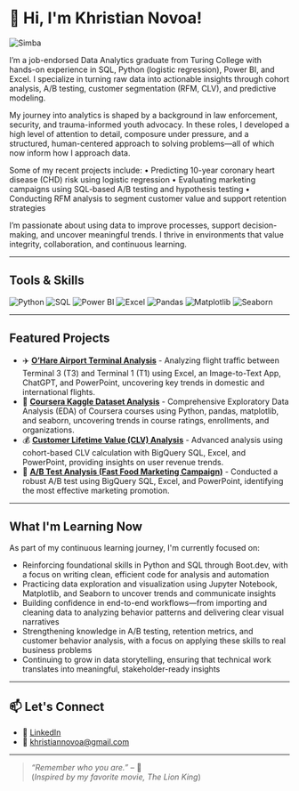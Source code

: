 # 👋 Hi, I'm Khristian Novoa!
![Simba](https://media3.giphy.com/media/v1.Y2lkPTc5MGI3NjExNHRpZTUyODVjaGlka280ejF5czhnbWk0em14cThzbng0bWJsdnN0ZiZlcD12MV9pbnRlcm5hbF9naWZfYnlfaWQmY3Q9Zw/Lp71UWmAAeJHi/giphy.gif)

I’m a job-endorsed Data Analytics graduate from Turing College with hands-on experience in SQL, Python (logistic regression), Power BI, and Excel. I specialize in turning raw data into actionable insights through cohort analysis, A/B testing, customer segmentation (RFM, CLV), and predictive modeling.

My journey into analytics is shaped by a background in law enforcement, security, and trauma-informed youth advocacy. In these roles, I developed a high level of attention to detail, composure under pressure, and a structured, human-centered approach to solving problems—all of which now inform how I approach data.

Some of my recent projects include:
	•	Predicting 10-year coronary heart disease (CHD) risk using logistic regression
	•	Evaluating marketing campaigns using SQL-based A/B testing and hypothesis testing
	•	Conducting RFM analysis to segment customer value and support retention strategies

I’m passionate about using data to improve processes, support decision-making, and uncover meaningful trends. I thrive in environments that value integrity, collaboration, and continuous learning.

---

## Tools & Skills

![Python](https://img.shields.io/badge/Python-3776AB?style=flat&logo=python&logoColor=white)
![SQL](https://img.shields.io/badge/SQL-4479A1?style=flat&logo=postgresql&logoColor=white)
![Power BI](https://img.shields.io/badge/PowerBI-F2C811?style=flat&logo=powerbi&logoColor=black)
![Excel](https://img.shields.io/badge/Excel-217346?style=flat&logo=microsoft-excel&logoColor=white)
![Pandas](https://img.shields.io/badge/Pandas-150458?style=flat&logo=pandas&logoColor=white)
![Matplotlib](https://img.shields.io/badge/Matplotlib-11557C?style=flat)
![Seaborn](https://img.shields.io/badge/Seaborn-7B68EE?style=flat)

---

## Featured Projects

- ✈️ [**O’Hare Airport Terminal Analysis**](https://github.com/Kuvoa/T3-vs-T1-Flight-Analysis) - Analyzing flight traffic between Terminal 3 (T3) and Terminal 1 (T1) using Excel, an Image-to-Text App, ChatGPT, and PowerPoint, uncovering key trends in domestic and international flights.
- 📖 [**Coursera Kaggle Dataset Analysis**](https://github.com/Kuvoa/CourseraDataSet.git) - Comprehensive Exploratory Data Analysis (EDA) of Coursera courses using Python, pandas, matplotlib, and seaborn, uncovering trends in course ratings, enrollments, and organizations.
- 💰 [**Customer Lifetime Value (CLV) Analysis**](https://github.com/Kuvoa/CLV-RFM-Analysis.git) - Advanced analysis using cohort-based CLV calculation with BigQuery SQL, Excel, and PowerPoint, providing insights on user revenue trends.
-  🔎 [**A/B Test Analysis (Fast Food Marketing Campaign)**](https://github.com/Kuvoa/A-b-Testing-.git) - Conducted a robust A/B test using BigQuery SQL, Excel, and PowerPoint, identifying the most effective marketing promotion.

---

## What I'm Learning Now

As part of my continuous learning journey, I'm currently focused on:

- Reinforcing foundational skills in Python and SQL through Boot.dev, with a focus on writing clean, efficient code for analysis and automation
- Practicing data exploration and visualization using Jupyter Notebook, Matplotlib, and Seaborn to uncover trends and communicate insights
- Building confidence in end-to-end workflows—from importing and cleaning data to analyzing behavior patterns and delivering clear visual narratives
- Strengthening knowledge in A/B testing, retention metrics, and customer behavior analysis, with a focus on applying these skills to real business problems
- Continuing to grow in data storytelling, ensuring that technical work translates into meaningful, stakeholder-ready insights

---

## 📫 Let's Connect

- 💼 [LinkedIn](www.linkedin.com/in/khristian-novoa-4529a9353)  
- 📧 khristiannovoa@gmail.com  

---

> _“Remember who you are.”_ – 🦁  
(*Inspired by my favorite movie, The Lion King*)
